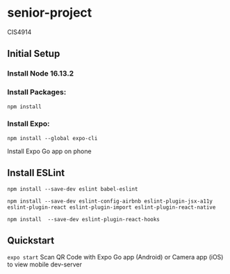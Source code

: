 # senior-project
CIS4914


## Initial Setup
### Install Node 16.13.2
### Install Packages:
`npm install`

### Install Expo:
`npm install --global expo-cli`

Install Expo Go app on phone

## Install ESLint
`npm install --save-dev eslint babel-eslint`

`npm install --save-dev eslint-config-airbnb eslint-plugin-jsx-a11y eslint-plugin-react eslint-plugin-import eslint-plugin-react-native`

`npm install  --save-dev eslint-plugin-react-hooks`


## Quickstart
`expo start`
Scan QR Code with Expo Go app (Android) or Camera app (iOS) to view mobile dev-server




